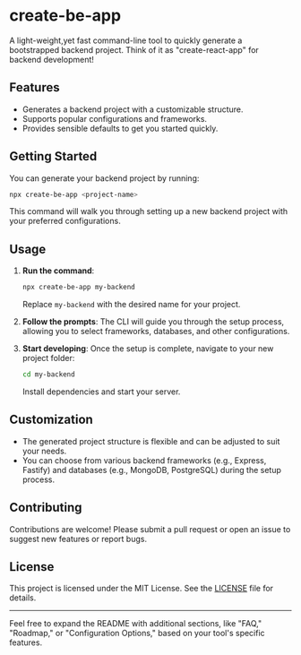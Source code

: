 # create-be-app

A light-weight,yet fast command-line tool to quickly generate a bootstrapped backend project. Think of it as "create-react-app" for backend development!

## Features

- Generates a backend project with a customizable structure.
- Supports popular configurations and frameworks.
- Provides sensible defaults to get you started quickly.

## Getting Started

You can generate your backend project by running:

```bash
npx create-be-app <project-name>
```

This command will walk you through setting up a new backend project with your preferred configurations.

## Usage

1. **Run the command**:

   ```bash
   npx create-be-app my-backend
   ```

   Replace `my-backend` with the desired name for your project.

2. **Follow the prompts**: The CLI will guide you through the setup process, allowing you to select frameworks, databases, and other configurations.

3. **Start developing**: Once the setup is complete, navigate to your new project folder:

   ```bash
   cd my-backend
   ```

   Install dependencies and start your server.

## Customization

- The generated project structure is flexible and can be adjusted to suit your needs.
- You can choose from various backend frameworks (e.g., Express, Fastify) and databases (e.g., MongoDB, PostgreSQL) during the setup process.

## Contributing

Contributions are welcome! Please submit a pull request or open an issue to suggest new features or report bugs.

## License

This project is licensed under the MIT License. See the [LICENSE](LICENSE) file for details.

---

Feel free to expand the README with additional sections, like "FAQ," "Roadmap," or "Configuration Options," based on your tool's specific features.
